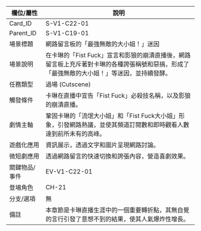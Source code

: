 | 欄位/屬性 | 說明 |
|---|---|
| Card_ID | S-V1-C22-01 |
| Parent_ID | S-V1-C19-01 |
| 場景標題 | 網路留言板的「最強無敵的大小姐！」迷因 |
| 場景說明 | 在卡琳的「Fist Fuck」宣言和影狼的崩潰直播後，網路留言板上充斥著對卡琳的各種誇張稱號和惡搞，形成了「最強無敵的大小姐！」等迷因，並持續發酵。 |
| 任務類型 | 過場 (Cutscene) |
| 觸發條件 | 卡琳在直播中宣告「Fist Fuck」必殺技名稱，以及影狼的崩潰直播。 |
| 劇情主軸 | 鞏固卡琳的「流氓大小姐」和「Fist Fuck大小姐」形象，引發網路熱議，並使其頻道訂閱數和即時觀看人數達到前所未有的高峰。 |
| 遊戲化應用 | 資訊展示，透過文字和圖片呈現網路討論。 |
| 微短劇應用 | 透過網路留言的快速切換和誇張內容，營造喜劇效果。 |
| 關鍵物品/事件 | EV-V1-C22-01 |
| 登場角色 | CH-21 |
| 分支/選項 | 無 |
| 備註 | 本章節是卡琳直播生涯中的一個重要轉折點，其無自覺的言行引發了意想不到的結果，使其人氣爆炸性增長。 |
